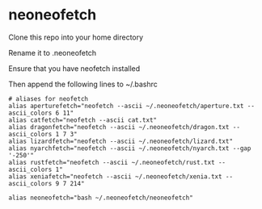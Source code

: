 # neoneofetch
Clone this repo into your home directory  

Rename it to .neoneofetch  

Ensure that you have neofetch installed  

Then append the following lines to ~/.bashrc  
```
# aliases for neofetch
alias aperturefetch="neofetch --ascii ~/.neoneofetch/aperture.txt --ascii_colors 6 11"
alias catfetch="neofetch --ascii cat.txt"
alias dragonfetch="neofetch --ascii ~/.neoneofetch/dragon.txt --ascii_colors 1 7 3"
alias lizardfetch="neofetch --ascii ~/.neoneofetch/lizard.txt"
alias nyarchfetch="neofetch --ascii ~/.neoneofetch/nyarch.txt --gap '-250'"
alias rustfetch="neofetch --ascii ~/.neoneofetch/rust.txt --ascii_colors 1"
alias xeniafetch="neofetch --ascii ~/.neoneofetch/xenia.txt --ascii_colors 9 7 214"

alias neoneofetch="bash ~/.neoneofetch/neoneofetch"
```

